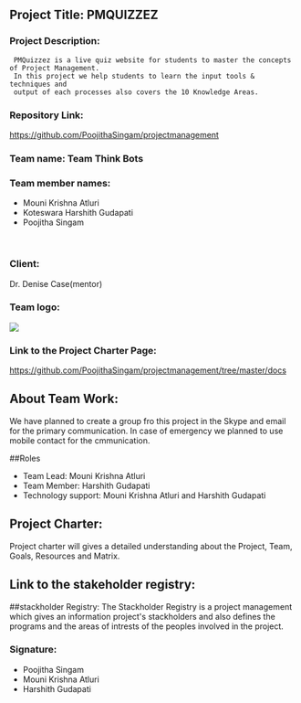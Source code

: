 ## Project Title: PMQUIZZEZ 

### Project Description: 
     PMQuizzez is a live quiz website for students to master the concepts of Project Management. 
     In this project we help students to learn the input tools & techniques and 
     output of each processes also covers the 10 Knowledge Areas. 

### Repository Link:
https://github.com/PoojithaSingam/projectmanagement
     
### Team name: Team Think Bots

### Team member names:

- Mouni Krishna Atluri
- Koteswara Harshith Gudapati
- Poojitha Singam
<br>

### Client: 
Dr. Denise Case(mentor)
<br>

### Team logo:
![](https://github.com/PoojithaSingam/projectmanagement/blob/master/poo.PNG)

### Link to the Project Charter Page:
https://github.com/PoojithaSingam/projectmanagement/tree/master/docs
<br>

## About Team Work:
We have planned to create a group fro this project in the Skype and email for the primary communication.
In case of emergency we planned to use mobile contact for the cmmunication.

##Roles

- Team Lead: Mouni Krishna Atluri
- Team Member: Harshith Gudapati 
- Technology support: Mouni Krishna Atluri and Harshith Gudapati

## Project Charter:
Project charter will gives a detailed understanding about the Project, Team, Goals,
Resources and Matrix.

## Link to the stakeholder registry:


##stackholder Registry:
The Stackholder Registry is a project management which gives an information project's stackholders and 
also defines the programs and the areas of intrests of the peoples involved in the project. 

### Signature:

- Poojitha Singam
- Mouni Krishna Atluri
- Harshith Gudapati

            
